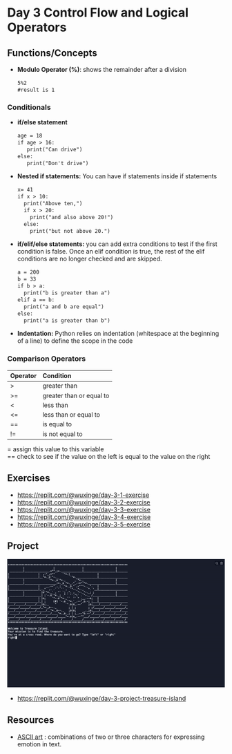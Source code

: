 # Day 3 Control Flow and Logical Operators
## Functions/Concepts 
* **Modulo Operator (%)**: shows the remainder after a division
  ```
  5%2
  #result is 1
  ```
### Conditionals 
* **if/else statement**
  ```
  age = 18
  if age > 16:
     print("Can drive")
  else:
     print("Don't drive")
  ```
* **Nested if statements:** You can have if statements inside if statements
  ```
  x= 41
  if x > 10:
    print("Above ten,")
    if x > 20:
      print("and also above 20!")
    else:
      print("but not above 20.")
  ```
* **if/elif/else statements:** you can add extra conditions to test if the first condition is false.
Once an elif condition is true, the rest of the elif conditions are no longer checked and are skipped.
  ```
  a = 200
  b = 33
  if b > a:
    print("b is greater than a")
  elif a == b:
    print("a and b are equal")
  else:
    print("a is greater than b")
  ```
* **Indentation:** Python relies on indentation (whitespace at the beginning of a line) to define the scope in the code

### Comparison Operators 
| Operator       | Condition           
| ------------- |:-------------| 
| >      | greater than | 
| >=      | greater than or equal to      |   
| < | less than      |     
| <= | less than or equal to     |  
| ==      | is equal to | 
| !=      | is not equal to   | 


= assign this value to this variable 
<br> == check to see if the value on the left is equal to the value on the right 


## Exercises 
* https://replit.com/@wuxinge/day-3-1-exercise
* https://replit.com/@wuxinge/day-3-2-exercise
* https://replit.com/@wuxinge/day-3-3-exercise
* https://replit.com/@wuxinge/day-3-4-exercise
* https://replit.com/@wuxinge/day-3-5-exercise

## Project 
![](treasure_island_game.gif)

* https://replit.com/@wuxinge/day-3-project-treasure-island 

## Resources 
* [ASCII art](https://ascii.co.uk/art) : combinations of two or three characters for expressing emotion in text.
